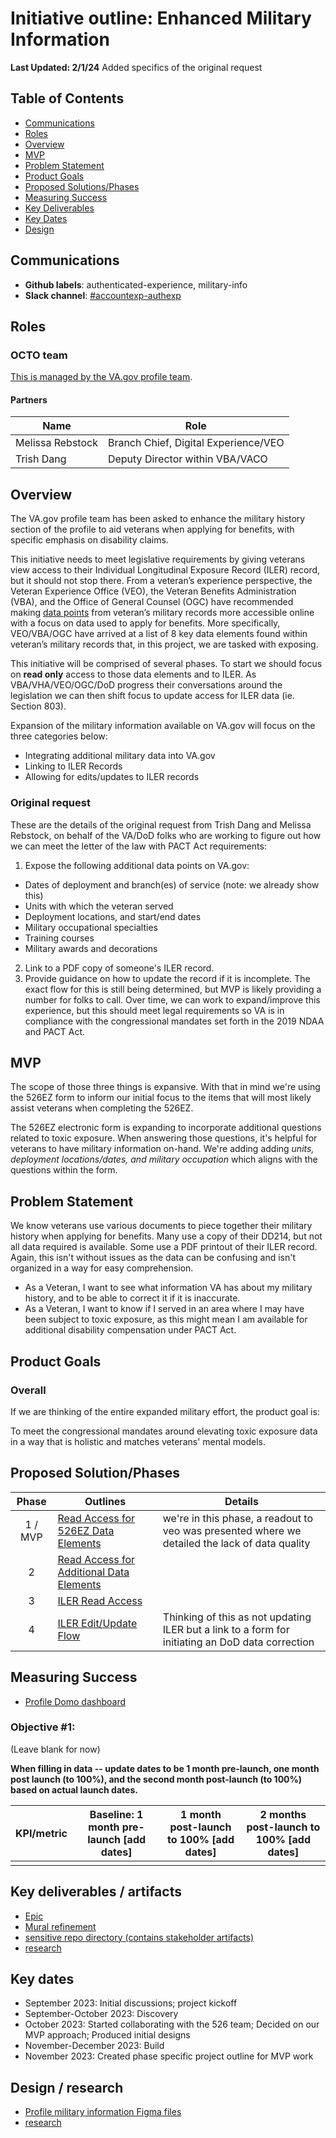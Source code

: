 # Initiative outline: Enhanced Military Information

**Last Updated: 2/1/24** Added specifics of the original request


## Table of Contents 

- [Communications](#communications)
- [Roles](#roles)
- [Overview](#overview)
- [MVP](#mvp)
- [Problem Statement](#problem-statement)
- [Product Goals](#product-goals)
- [Proposed Solutions/Phases](#proposed-solutionphases)
- [Measuring Success](#measuring-success)
- [Key Deliverables](#key-deliverables--artifacts)
- [Key Dates](#key-dates)
- [Design](#design)

## Communications

- **Github labels**: authenticated-experience, military-info
- **Slack channel**: [#accountexp-authexp](https://dsva.slack.com/channels/accountexp-authexp)

## Roles

### OCTO team

[This is managed by the VA.gov profile team](https://github.com/department-of-veterans-affairs/va.gov-team/blob/master/products/identity-personalization/profile/README.md#roles).

#### Partners

|Name|Role|
|----|----|
| Melissa Rebstock |Branch Chief, Digital Experience/VEO|
| Trish Dang |Deputy Director within VBA/VACO| 

## Overview

The VA.gov profile team has been asked to enhance the military history section of the profile to aid veterans when applying for benefits, with specific emphasis on disability claims. 

This initiative needs to meet legislative requirements by giving veterans view access to their Individual Longitudinal Exposure Record (ILER) record, but it should not stop there. From a veteran’s experience perspective, the Veteran Experience Office (VEO), the Veteran Benefits Administration (VBA), and the Office of General Counsel (OGC) have recommended making [data points](https://github.com/department-of-veterans-affairs/va.gov-team/blob/master/products/identity-personalization/profile/military-information/2023-enhanced-military-information/README.md#integrate-the-following-data-into-vagov) from veteran’s military records more accessible online with a focus on data used to apply for benefits. More specifically, VEO/VBA/OGC have arrived at a list of 8 key data elements found within veteran’s military records that, in this project, we are tasked with exposing. 


This initiative will be comprised of several phases. To start we should focus on **read only** access to those data elements and to ILER. As VBA/VHA/VEO/OGC/DoD progress their conversations around the legislation we can then shift focus to update access for ILER data (ie. Section 803). 

Expansion of the military information available on VA.gov will focus on the three categories below:
- Integrating additional military data into VA.gov
- Linking to ILER Records
- Allowing for edits/updates to ILER records

### Original request

These are the details of the original request from Trish Dang and Melissa Rebstock, on behalf of the VA/DoD folks who are working to figure out how we can meet the letter of the law with PACT Act requirements:

1. Expose the following additional data points on VA.gov: 
  - Dates of deployment and branch(es) of service (note: we already show this)
  - Units with which the veteran served
  - Deployment locations, and start/end dates
  - Military occupational specialties
  - Training courses
  - Military awards and decorations
2. Link to a PDF copy of someone's ILER record.
3. Provide guidance on how to update the record if it is incomplete. The exact flow for this is still being determined, but MVP is likely providing a number for folks to call.
Over time, we can work to expand/improve this experience, but this should meet legal requirements so VA is in compliance with the congressional mandates set forth in the 2019 NDAA and PACT Act.

## MVP 
The scope of those three things is expansive. With that in mind we're using the 526EZ form to inform our initial focus to the items that will most likely assist veterans when completing the 526EZ. 

The 526EZ electronic form is expanding to incorporate additional questions related to toxic exposure. When answering those questions, it's helpful for veterans to have military information on-hand. We're adding adding _units, deployment locations/dates, and military occupation_ which aligns with the questions within the form. 


## Problem Statement

We know veterans use various documents to piece together their military history when applying for benefits. Many use a copy of their DD214, but not all data required is available. Some use a PDF printout of their ILER record. Again, this isn't without issues as the data can be confusing and isn't organized in a way for easy comprehension.

- As a Veteran, I want to see what information VA has about my military history, and to be able to correct it if it is inaccurate.
- As a Veteran, I want to know if I served in an area where I may have been subject to toxic exposure, as this might mean I am available for additional disability compensation under PACT Act.


## Product Goals

### Overall 
If we are thinking of the entire expanded military effort, the product goal is:

To meet the congressional mandates around elevating toxic exposure data in a way that is holistic and matches veterans' mental models.


## Proposed Solution/Phases

|Phase|Outlines |Details|
|:-:|---|---|
|1 / MVP|[Read Access for 526EZ Data Elements](https://github.com/department-of-veterans-affairs/va.gov-team/blob/master/products/identity-personalization/profile/military-information/2023-enhanced-military-information/enhanced-military-info-mvp.md)|we're in this phase, a readout to veo was presented where we detailed the lack of data quality|
|2 |[Read Access for Additional Data Elements](https://github.com/department-of-veterans-affairs/va.gov-team/blob/master/products/identity-personalization/profile/military-information/2023-enhanced-military-information/enhanced-military-info-additional-read-access.md)||
|3 |[ILER Read Access](https://github.com/department-of-veterans-affairs/va.gov-team/blob/master/products/identity-personalization/profile/military-information/2023-enhanced-military-information/enhanced-military-info-iler-read-access.md)||
|4 |[ILER Edit/Update Flow](https://github.com/department-of-veterans-affairs/va.gov-team/blob/master/products/identity-personalization/profile/military-information/2023-enhanced-military-information/enahnced-military-info-iler-edit.md)|Thinking of this as not updating ILER but a link to a form for initiating an DoD data correction|


## Measuring Success

- [Profile Domo dashboard](https://va-gov.domo.com/page/1834995012?userId=66061986) 

### Objective #1: 

(Leave blank for now)

**When filling in data -- update dates to be 1 month pre-launch, one month post launch (to 100%), and the second month post-launch (to 100%) based on actual launch dates.**


|KPI/metric|Baseline: 1 month pre-launch [add dates]|1 month post-launch to 100% [add dates]| 2 months post-launch to 100% [add dates]|
|----------|-------------|---------------|-------------------|
|||||


## Key deliverables / artifacts

- [Epic](https://github.com/department-of-veterans-affairs/va.gov-team/issues/64861)
- [Mural refinement ](https://app.mural.co/t/departmentofveteransaffairs9999/m/departmentofveteransaffairs9999/1695126310753/6ab8c3953d2eeaa067f666d5a03a754c5ded3d82?sender=uaa72d11015d3f7c704a64191)
- [sensitive repo directory (contains stakeholder artifacts)](https://github.com/department-of-veterans-affairs/va.gov-team-sensitive/tree/master/products/identity-personalization/profile/military_info/2023-enhanced-military-information)
- [research](https://github.com/department-of-veterans-affairs/va.gov-team/tree/master/products/identity-personalization/profile/military-information/discovery-and-research/2023-military-info-discovery)


## Key dates

- September 2023: Initial discussions; project kickoff
- September-October 2023: Discovery
- October 2023: Started collaborating with the 526 team; Decided on our MVP approach; Produced initial designs
- November-December 2023: Build
- November 2023: Created phase specific project outline for MVP work


## Design / research 

- [Profile military information Figma files](https://www.figma.com/file/zb5ecY9yMnupiLjaH9UmSc/Profile---Military-Information?type=design&node-id=10%3A6355&mode=design&t=ITOJ8kb0R5q1NIdj-1)
- [research](https://github.com/department-of-veterans-affairs/va.gov-team/tree/master/products/identity-personalization/profile/military-information/discovery-and-research/2023-military-info-discovery)
   
